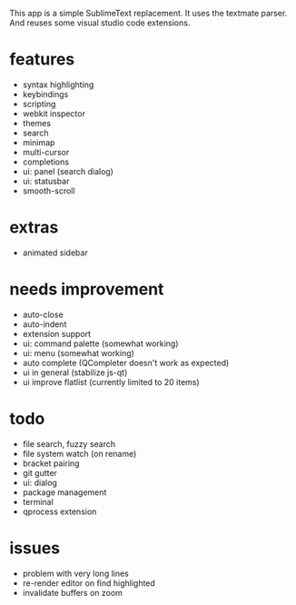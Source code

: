 This app is a simple SublimeText replacement.
It uses the textmate parser. And reuses some visual studio code extensions.

# features
* syntax highlighting
* keybindings
* scripting
* webkit inspector
* themes
* search
* minimap
* multi-cursor
* completions
* ui: panel (search dialog)
* ui: statusbar
* smooth-scroll

# extras
* animated sidebar

# needs improvement
* auto-close
* auto-indent
* extension support
* ui: command palette (somewhat working)
* ui: menu (somewhat working)
* auto complete (QCompleter doesn't work as expected)
* ui in general (stabilize js-qt)
* ui improve flatlist (currently limited to 20 items)

# todo
* file search, fuzzy search
* file system watch (on rename)
* bracket pairing
* git gutter
* ui: dialog
* package management
* terminal
* qprocess extension

# issues
* problem with very long lines
* re-render editor on find highlighted
* invalidate buffers on zoom
